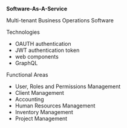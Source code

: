 **Software-As-A-Service**

Multi-tenant Business Operations Software

Technologies
* OAUTH authentication
* JWT authentication token
* web components
* GraphQL

Functional Areas
* User, Roles and Permissions Management
* Client Management
* Accounting
* Human Resources Management
* Inventory Management
* Project Management
